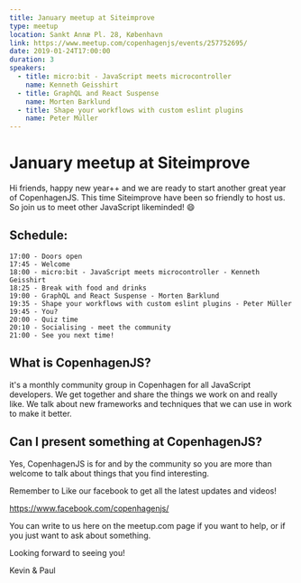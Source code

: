 ```yaml
---
title: January meetup at Siteimprove
type: meetup
location: Sankt Annæ Pl. 28, København
link: https://www.meetup.com/copenhagenjs/events/257752695/
date: 2019-01-24T17:00:00
duration: 3
speakers:
  - title: micro:bit - JavaScript meets microcontroller
    name: Kenneth Geisshirt
  - title: GraphQL and React Suspense
    name: Morten Barklund
  - title: Shape your workflows with custom eslint plugins
    name: Peter Müller
---
```


# January meetup at Siteimprove


Hi friends, happy new year++ and we are ready to start another great year of CopenhagenJS. This time Siteimprove have been so friendly to host us. So join us to meet other JavaScript likeminded! 😄

## Schedule:

    17:00 - Doors open
    17:45 - Welcome
    18:00 - micro:bit - JavaScript meets microcontroller - Kenneth Geisshirt
    18:25 - Break with food and drinks
    19:00 - GraphQL and React Suspense - Morten Barklund
    19:35 - Shape your workflows with custom eslint plugins - Peter Müller
    19:45 - You?
    20:00 - Quiz time
    20:10 - Socialising - meet the community
    21:00 - See you next time!

## What is CopenhagenJS?

it's a monthly community group in Copenhagen for all JavaScript developers. We get together and share the things we work on and really like. We talk about new frameworks and techniques that we can use in work to make it better.

## Can I present something at CopenhagenJS?

Yes, CopenhagenJS is for and by the community so you are more than welcome to talk about things that you find interesting.

Remember to Like our facebook to get all the latest updates and videos!

https://www.facebook.com/copenhagenjs/

You can write to us here on the meetup.com page if you want to help, or if you just want to ask about something.

Looking forward to seeing you!

Kevin &amp; Paul
